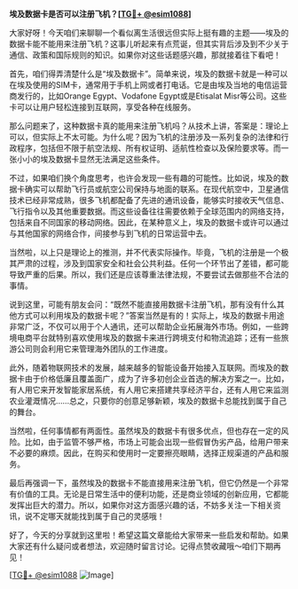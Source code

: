**埃及数据卡是否可以注册飞机？[[TG💪+ @esim1088](https://t.me/s/esim1088)]**

大家好呀！今天咱们来聊聊一个看似离生活很远但实际上挺有趣的主题——埃及的数据卡能不能用来注册飞机？这事儿听起来有点荒诞，但其实背后涉及到不少关于通信、政策和国际规则的知识。如果你对这些话题感兴趣，那就接着往下看吧！

首先，咱们得弄清楚什么是“埃及数据卡”。简单来说，埃及的数据卡就是一种可以在埃及使用的SIM卡，通常用于手机上网或者打电话。它是由埃及当地的电信运营商发行的，比如Orange Egypt、Vodafone Egypt或是Etisalat Misr等公司。这些卡可以让用户轻松连接到互联网，享受各种在线服务。

那么问题来了，这种数据卡真的能用来注册飞机吗？从技术上讲，答案是：理论上可以，但实际上不太可能。为什么呢？因为飞机的注册涉及一系列复杂的法律和行政程序，包括但不限于航空法规、所有权证明、适航性检查以及保险要求等。而一张小小的埃及数据卡显然无法满足这些条件。

不过，如果咱们换个角度思考，也许会发现一些有趣的可能性。比如说，埃及的数据卡确实可以帮助飞行员或航空公司保持与地面的联系。在现代航空中，卫星通信技术已经非常成熟，很多飞机都配备了先进的通讯设备，能够实时接收天气信息、飞行指令以及其他重要数据。而这些设备往往需要依赖于全球范围内的网络支持，包括来自不同国家的移动网络。因此，在某种意义上，埃及的数据卡或许可以通过与其他国家的网络合作，间接参与到飞机的日常运营中去。

当然啦，以上只是理论上的推测，并不代表实际操作。毕竟，飞机的注册是一个极其严肃的过程，涉及到国家安全和社会公共利益。任何一个环节出了差错，都可能导致严重的后果。所以，我们还是应该尊重法律法规，不要尝试去做那些不合法的事情。

说到这里，可能有朋友会问：“既然不能直接用数据卡注册飞机，那有没有什么其他方式可以利用埃及的数据卡呢？”答案当然是有的！实际上，埃及的数据卡用途非常广泛，不仅可以用于个人通讯，还可以帮助企业拓展海外市场。例如，一些跨境电商平台就特别喜欢使用埃及的数据卡来进行跨境支付和物流追踪；还有一些旅游公司则会利用它来管理海外团队的工作进度。

此外，随着物联网技术的发展，越来越多的智能设备开始接入互联网。而埃及的数据卡由于价格低廉且覆盖面广，成为了许多初创企业首选的解决方案之一。比如，有人用它来开发智能家居系统，有人用它来搭建共享经济平台，还有人用它来监测农业灌溉情况……总之，只要你的创意足够新颖，埃及的数据卡总能找到属于自己的舞台。

当然啦，任何事情都有两面性。虽然埃及的数据卡有很多优点，但也存在一定的风险。比如，由于监管不够严格，市场上可能会出现一些假冒伪劣产品，给用户带来不必要的麻烦。因此，在购买和使用时一定要擦亮眼睛，选择正规渠道的产品和服务。

最后再强调一下，虽然埃及的数据卡不能直接用来注册飞机，但它仍然是一个非常有价值的工具。无论是日常生活中的便利功能，还是商业领域的创新应用，它都能发挥出巨大的潜力。所以，如果你对这方面感兴趣的话，不妨多关注一下相关资讯，说不定哪天就能找到属于自己的灵感哦！

好了，今天的分享就到这里啦！希望这篇文章能给大家带来一些启发和帮助。如果大家还有什么疑问或者想法，欢迎随时留言讨论。记得点赞收藏哦～咱们下期再见！

[[TG💪+ @esim1088](https://t.me/s/esim1088) ![Image](https://i.postimg.cc/4NQfJmqS/Snipaste-2025-05-13-00-14-12.png)]